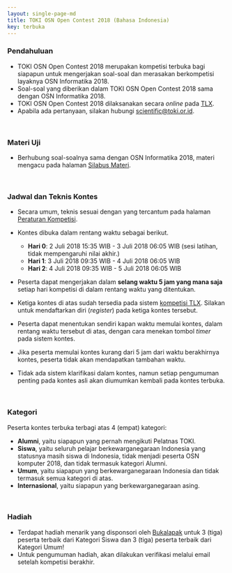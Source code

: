 ```yaml
---
layout: single-page-md
title: TOKI OSN Open Contest 2018 (Bahasa Indonesia)
key: terbuka
---
```


### Pendahuluan

- TOKI OSN Open Contest 2018 merupakan kompetisi terbuka bagi siapapun untuk mengerjakan soal-soal dan merasakan berkompetisi layaknya OSN Informatika 2018.
- Soal-soal yang diberikan dalam TOKI OSN Open Contest 2018 sama dengan OSN Informatika 2018.
- TOKI OSN Open Contest 2018 dilaksanakan secara *online* pada [TLX](https://tlx.toki.id/competition).
- Apabila ada pertanyaan, silakan hubungi [scientific@toki.or.id](mailto:scientific@toki.or.id).

<br>

### Materi Uji

- Berhubung soal-soalnya sama dengan OSN Informatika 2018, materi mengacu pada halaman [Silabus Materi](silabus.html).

<br>

### Jadwal dan Teknis Kontes

- Secara umum, teknis sesuai dengan yang tercantum pada halaman [Peraturan Kompetisi](peraturan.html).
- Kontes dibuka dalam rentang waktu sebagai berikut.
  * **Hari 0**: 2 Juli 2018 15:35 WIB - 3 Juli 2018 06:05 WIB
    (sesi latihan, tidak mempengaruhi
      nilai akhir.)
  * **Hari 1**: 3 Juli 2018 09:35 WIB - 4 Juli 2018 06:05 WIB
  * **Hari 2**: 4 Juli 2018 09:35 WIB - 5 Juli 2018 06:05 WIB

- Peserta dapat mengerjakan dalam **selang waktu 5 jam yang mana saja** setiap hari kompetisi di dalam rentang waktu yang ditentukan.
- Ketiga kontes di atas sudah tersedia pada sistem [kompetisi TLX](https://tlx.toki.id/competition). Silakan untuk mendaftarkan diri (*register*) pada ketiga kontes tersebut.
- Peserta dapat menentukan sendiri kapan waktu memulai kontes, dalam rentang waktu tersebut di atas, dengan cara menekan tombol *timer* pada sistem kontes.
- Jika peserta memulai kontes kurang dari 5 jam dari waktu berakhirnya kontes, peserta tidak akan mendapatkan tambahan waktu.
- Tidak ada sistem klarifikasi dalam kontes, namun setiap pengumuman penting pada kontes asli akan diumumkan kembali pada kontes terbuka.

<br>

### Kategori

Peserta kontes terbuka terbagi atas 4 (empat) kategori:

- **Alumni**, yaitu siapapun yang pernah mengikuti Pelatnas TOKI.
- **Siswa**, yaitu seluruh pelajar berkewarganegaraan Indonesia yang statusnya masih siswa di Indonesia, tidak menjadi peserta OSN komputer 2018, dan tidak termasuk kategori Alumni.
- **Umum**, yaitu siapapun yang berkewarganegaraan Indonesia dan tidak termasuk semua kategori di atas.
- **Internasional**, yaitu siapapun yang berkewarganegaraan asing.

<br>

### Hadiah

* Terdapat hadiah menarik yang disponsori oleh [Bukalapak](https://www.bukalapak.com/) untuk 3 (tiga) peserta terbaik dari Kategori Siswa dan 3 (tiga) peserta terbaik dari Kategori Umum!
* Untuk pengumuman hadiah, akan dilakukan verifikasi melalui email setelah kompetisi berakhir.
